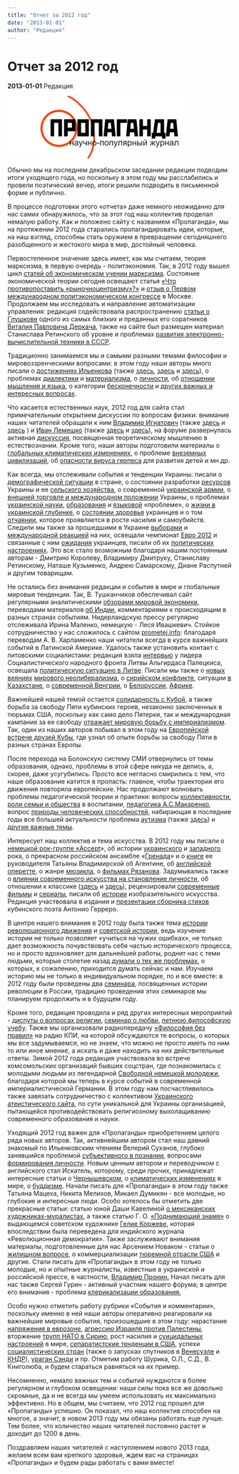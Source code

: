 ```yaml
---
title: "Отчет за 2012 год"
date: "2013-01-01"
author: "Редакция"
---
```


# Отчет за 2012 год

**2013-01-01** Редакция

![Отчет за 2012 год](images/propaganda-logo.png)

Обычно мы на последнем декабрьском заседании редакции подводим итоги уходящего года, но поскольку в этом году мы расслабились и провели поэтический вечер, итоги решили подводить в письменной форме и публично.

В процессе подготовки этого «отчета» даже немного неожиданно для нас самих обнаружилось, что за этот год наш коллектив проделал немалую работу. Как и положено сайту с названием «Пропаганда», мы на протяжении 2012 года старались пропагандировать идеи, которые, на наш взгляд, способны стать оружием в превращении сегодняшнего разобщенного и жестокого мира в мир, достойный человека.

Первостепенное значение здесь имеет, как мы считаем, теория марксизма, в первую очередь - политэкономия. Так, в 2012 году вышел цикл [статей об экономическом учении марксизма](/6312.md). Состояние экономической теории сегодня освещают статья [«Что противопоставить «рыночноцентризму»?»](/5670.md) и [отзыв о Первом международном политэкономическом конгрессе](/5302.md) в Москве. Продолжаем мы исследовать и направление автоматизации управления: редакция содействовала распространению [статьи о Глушкове](/5981.md) одного из самых близких и преданных его соратников [Виталия Павловича Деркача](/5981.md), также на сайте был размещен материал Станислава Ретинского об уровне и проблемах [развития электронно-вычислительной техники в СССР](/6389.md).

Традиционно занимаемся мы и самыми разными темами философии и мировоззренческими вопросами: в этом году наши авторы много писали о [достижениях Ильенкова](/5850.md) (также [здесь](/5733.md), [здесь](/5315.md) и [здесь](/5575.md)), о проблемах [диалектики](/5259.md) и [материализма](/5480.md), о [личности](/5685.md), об [отношении мышления и языка](/4794.md), о категории [бесконечности](/5499.md) и [других важных и интересных вопросах](/5606.md).

Что касается естественных наук, 2012 год для сайта стал примечательным открытием дискуссии по вопросам физики: внимание наших читателей обращали к ним [Владимир Игнатович](/6216.md) (также [здесь](/5997.md) и [здесь](/4882.md) ) и [Иван Лемешко](/6151.md) (также [здесь](/5935.md) и [здесь](/5480.md)), на форуме развернулась активная [дискуссия](https://propaganda-journal.net/forum/index.php/topic,1401.0.html), посвященная теоретическому мышлению в естествознании. Кроме того, наши авторы подготовили материалы о [глобальных климатических изменениях](/article.php@id=6199.md), о проблеме [внеземных цивилизаций](/5384.md), об [опасности вируса герпеса](/5279.md) для развития детей и мн.др.

Как всегда, мы отслеживали события и тенденции Украины: писали о [демографической ситуации](/4947.md) в стране, о состоянии разработки [ресурсов](/5829.md) Украины и ее [сельского хозяйства](/5713.md), о современной [украинской армии](/6277.md), о [внешней торговле и международном положении](/5296.md) Украины, о проблемах [украинской науки](/5450.md), [образования](/6242.md) и [языковой](/5774.md) «проблеме», о [жизни в украинской глубинке](/5483.md), о [состоянии здоровья](/6388.md) украинцев и о том [отчаянии](/5976.md), которое проявляется в росте насилия и самоубийств. Следили мы также за прошедшими в Украине [выборами](/6139.md) и [международной реакцией](/6131.md) на них, освещали чемпионат [Евро 2012](/5650.md) и связанные с ним [ожидания](/5487.md) украинцев, писали об их [политических настроениях](/6345.md). Это все стало возможным благодаря нашим постоянным авторам - Дмитрию Королеву, Владимиру Дмитруку, Станиславу Ретинскому, Наташе Кузьменко, Андрею Самарскому, Диане Распутней и другим товарищам.

Не остались без внимания редакции и события в мире и глобальные мировые тенденции. Так, В. Тушканчиков обеспечивал сайт регулярными аналитическими [обзорами мировой экономики](/6373.md), переводами материалов [об Индии](/6168.md), комментариями к происходящим в разных странах событиям. Нидерландскую прессу регулярно отслеживала Ирина Маленко, немецкую - Леся Ивашкевич. Стойкое сотрудничество у нас сложилось с сайтом [prometej.info](http://prometej.info/new/): благодаря переводам А. В. Харламенко наши читатели всегда в курсе важнейших событий в Латинской Америке. Удалось также установить контакт с литовскими социалистами: редакция взяла [интервью](/4625.md) у лидера Социалистического народного фронта Литвы Альгирдаса Палецкиса, освещала [политическую ситуацию в Литве](/6310.md). Писали мы также о [новых веяниях](/6032.md) [мирового неолиберализма](/4788.md), о [сирийском конфликте](/5699.md), ситуации [в Казахстане](/4731.md), о [современной Венгрии](/4986.md), о [Белоруссии](/5349.md), [Африке](/5085.md).

Важнейшей нашей темой остается [солидарность с Кубой](/5180.md), а также борьба за свободу Пяти кубинских героев, незаконно заключенных в тюрьмах США, поскольку как само дело Пятерки, так и международная кампания за ее свободу [отражает мировую борьбу с империализмом](/5894.md). Так, один из наших авторов побывал в этом году на [Европейской встрече друзей Кубы](/6200.md), где узнал об опыте борьбы за свободу Пяти в разных странах Европы.

После перехода на Болонскую систему СМИ отвернулись от темы образования, однако, проблемы в этой сфере никуда не делись, а, скорее, даже усугубились. Просто все негласно смирились с тем, что наше образование катится в пропасть: главное, чтобы траектория его движения повторяла европейские. Нас продолжают волновать проблемы педагогической теории и практики: вопросы [коллективности](/5874.md), [роли семьи и общества](/4718.md) в воспитании, [педагогика А.С.Макаренко](/5518.md), вопрос [природы человеческих способностей](/5090.md), набирающая в последние годы все большей актуальности проблема [аутизма](/5196.md) (также [здесь](/6351.md)) и [другие важные темы](/5873.md).

Интересует наш коллектив и тема искусства. В 2012 году мы писали о [немецкой рок-группе «Accept](/5753.md)», об истории [украинского](/5021.md) и [западного](/5613.md) рока, о прекрасном российском ансамбле «[Гренада](/5164.md)» и о [книге](/5216.md) ее руководителя Татьяны Владимирской об Агентине, об [английской оперетте](/5490.md), о жанре [мюзикла](/5304.md), о [фильмах Рязанова](/6233.md). Задумывались также о [влиянии современного искусства на становление личности](/5525.md), об отношении к классике ([здесь](/5377.md) и [здесь](/5454.md)), рецензировали [современные фильмы](/6267.md) и [сериалы](/5398.md), писали об [истории](/6205.md) изобразительного искусства. Редакция участвовала в издании и [презентации сборника стихов](/5123.md) кубинского поэта Антонио Герреро.

В центре нашего внимания в 2012 году была также тема [истории революционного движения](/5007.md) и [советской истории](/4831.md), ведь изучение истории не только позволяет «учиться на чужих ошибках», не только дает возможность почувствовать себя частью исторического процесса, но и просто вдохновляет для дальнейшей работы, роднит нас с теми людьми, которые столетие назад [думали о тех же проблемах](/5340.md), о которых, к сожалению, приходится думать сейчас и нам. Изучаем историю мы не только в индивидуальном порядке, по и все вместе: в 2012 году были проведены два [семинара](http://krasnoe.tv/node/14034), посвященных истории революции в России, традицию проведения этих семинаров мы планируем продолжить и в будущем году.

Кроме того, редакция проводила и ряд других интересных мероприятий - [диспуты о вопросах религии](/5973.md), [семинар о любви](/5695.md), [летнюю философскую учебу](/6342.md). Также мы организовали радиопередачу [«Философия без правил»](/5370.md) на радио КПИ, на которой обсуждаются те вопросы, о которых мы все задумываемся, но не знаем, что можно не просто иметь по ним то или иное мнение, а искать и даже находить на них действительные ответы. Зимой 2012 года редакция участвовала во встрече комсомольских организаций бывших соцстран, где познакомилась с молодыми людьми из легендарной [Свободной немецкой молодежи](/5257.md), благодаря которой мы теперь в курсе событий в современной империалистической Германии. В этом году нам посчастливилось также завязать сотрудничество с коллективом [Украинского атеистического сайта](http://opium.at.ua/), по сути уникальной для Украины организацией, пытающейся противодействовать религиозному выхолащиванию современного образования и науки.

Уходящий 2012 год важен для «Пропаганды» приобретением целого ряда новых авторов. Так, активнейшим автором стал наш давний знакомый по Ильенковским чтениям Велерий Суханов, глубоко занявшийся проблемой [субъективного в познании](/5730.md), вопросами [формирования личности](/5594.md). Новым ценным автором и переводчиком с английского стал Искатель, которому, среди прочих, принадлежат интересные статьи о [Чернышевском](/5075.md), о [климатических изменениях](/article.php@id=6199.md) в мире, о [буддизме](/5013.md). Начали писать для «Пропаганды» в этом году также Татьяна Мацеха, Никита Мелихов, Микаел Думикян - все молодые, но глубокие и интересные люди. Особо хотелось бы отметить две прекрасные статьи: статью юной Даши Кавелиной [о мексиканских художниках-муралистах](/article.php@id=6049.md), а также статью Г. О. [«Поднимающий знамя»](/5964.md) о выдающемся советском художнике [Гелие Коржеве](/5964.md), которая впоследствии была переведена для индийского журнала «Революционная демократия». Также заслуживают внимания материалы, подготовленные для нас Арсением Новаком - статьи о [жилищном вопросе](/5797.md), о коммерциализации [тюремной отрасли США](/5785.md) и другие. Стали писать для «Пропаганды» в этом году не только молодые, но и опытные журналисты, известные в украинской и российской прессе, в частности, [Владимир Пронин.](/6161.md) Начал писать для нас также Сергей Гурин - активный участник нашего форума; в центре его внимания - проблема [клерикализации образования.](/5711.md)

Особо нужно отметить работу рубрики «События и комментарии», поскольку именно в ней наши авторы оперативно реагировали на важнейшие мировые события, произошедшие в этом году: нарастание [напряжения в еврозоне](/5678.md), [агрессию Израиля против Палестины](/6225.md), вторжение [трупп НАТО в Сирию](/4510.md), рост насилия и [суицидальных настроений](/5982.md) в мире, [сепаратистские тенденции в США](/6196.md), успехи [социалистических стран](/594.md) (также о запусках спутников в [Венесуэле](/4922.md) и [КНДР](/6324.md)), [ураган Сэнди](/6128.md) и пр. Отметим работу Шурика, О.Л., С.Д., В. Книголюба, и будем стараться равняться на их пример.

Несомненно, немало важных тем и событий нуждаются в более регулярном и глубоком освещении: наши силы пока все же довольно скромные, да и не всегда мы умеем использовать их максимально эффективно. Но в общем, мы считаем, что 2012 год прошел для «Пропаганды» успешно. Он показал, что наш коллектив способен на многое, а значит, в новом 2013 году мы обязаны работать еще лучше. Тем более, что количество наших читателей постоянно растет и доходит до 1200 в день.

Поздравляем наших читателей с наступлением нового 2013 года, желаем всем вам крепкого здоровья, ждем вас на страницах «Пропаганды» и будем рады работать с вами вместе!